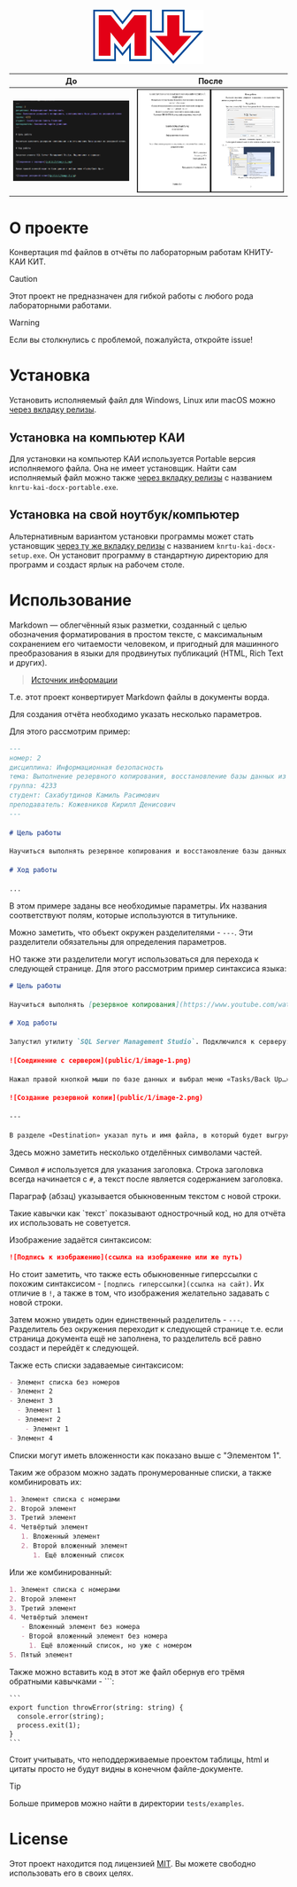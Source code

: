 <p align="center">
  <img alt="knrtu-kai-docx" src="public/knrtu-kai-docx.svg" width="200" />
</p>

| До                       | После                      |
| ------------------------ | -------------------------- |
| ![До](public/before.png) | ![После](public/after.png) |

# О проекте

Конвертация md файлов в отчёты по лабораторным работам КНИТУ-КАИ КИТ.

> [!CAUTION]
> Этот проект не предназначен для гибкой работы с любого рода лабораторными работами.

> [!WARNING]
> Если вы столкнулись с проблемой, пожалуйста, откройте issue!

# Установка

Установить исполняемый файл для Windows, Linux или macOS можно [через вкладку релизы](https://github.com/domin-mnd/knrtu-kai-docx/releases).

## Установка на компьютер КАИ

Для установки на компьютер КАИ используется Portable версия исполняемого файла. Она не имеет установщик. Найти сам исполняемый файл можно также [через вкладку релизы](https://github.com/domin-mnd/knrtu-kai-docx/releases) с названием `knrtu-kai-docx-portable.exe`.

## Установка на свой ноутбук/компьютер

Альтернативным вариантом установки программы может стать установщик [через ту же вкладку релизы](https://github.com/domin-mnd/knrtu-kai-docx/releases) с названием `knrtu-kai-docx-setup.exe`. Он установит программу в стандартную директорию для программ и создаст ярлык на рабочем столе.

# Использование

Markdown — облегчённый язык разметки, созданный с целью обозначения форматирования в простом тексте, с максимальным сохранением его читаемости человеком, и пригодный для машинного преобразования в языки для продвинутых публикаций (HTML, Rich Text и других).

> [Источник информации](https://ru.wikipedia.org/wiki/Markdown)

Т.е. этот проект конвертирует Markdown файлы в документы ворда.

Для создания отчёта необходимо указать несколько параметров.

Для этого рассмотрим пример:

```md
---
номер: 2
дисциплина: Информационная безопасность
тема: Выполнение резервного копирования, восстановление базы данных из резервной копии
группа: 4233
студент: Сахабутдинов Камиль Расимович
преподаватель: Кожевников Кирилл Денисович
---

# Цель работы

Научиться выполнять резервное копирования и восстановление базы данных из резервной копии.

# Ход работы

...
```

В этом примере заданы все необходимые параметры. Их названия соответствуют полям, которые используются в титульнике.

Можно заметить, что объект окружен разделителями - `---`. Эти разделители обязательны для определения параметров.

НО также эти разделители могут использоваться для перехода к следующей странице. Для этого рассмотрим пример синтаксиса языка:

```md
# Цель работы

Научиться выполнять [резервное копирования](https://www.youtube.com/watch?v=dQw4w9WgXcQ) и восстановление базы данных из резервной копии.

# Ход работы

Запустил утилиту `SQL Server Management Studio`. Подключился к серверу:

![Соединение с сервером](public/1/image-1.png)

Нажал правой кнопкой мыши по базе данных и выбрал меню «Tasks/Back Up…»:

![Создание резервной копии](public/1/image-2.png)

---

В разделе «Destination» указал путь и имя файла, в который будет выгружена база данных:
```

Здесь можно заметить несколько отделённых символами частей.

Символ `#` используется для указания заголовка. Строка заголовка всегда начинается с `#`, а текст после является содержанием заголовка.

Параграф (абзац) указывается обыкновенным текстом с новой строки.

Такие кавычки как \`текст\` показывают однострочный код, но для отчёта их использовать не советуется.

Изображение задаётся синтаксисом:

```md
![Подпись к изображению](ссылка на изображение или же путь)
```

Но стоит заметить, что также есть обыкновенные гиперссылки с похожим синтаксисом - `[подпись гиперссылки](ссылка на сайт)`. Их отличие в `!`, а также в том, что изображения желательно задавать с новой строки.

Затем можно увидеть один единственный разделитель - `---`. Разделитель без окружения переходит к следующей странице т.е. если страница документа ещё не заполнена, то разделитель всё равно создаст и перейдёт к следующей.

Также есть списки задаваемые синтаксисом:

```md
- Элемент списка без номеров
- Элемент 2
- Элемент 3
  - Элемент 1
  - Элемент 2
    - Элемент 1
- Элемент 4
```

Списки могут иметь вложенности как показано выше с "Элементом 1".

Таким же образом можно задать пронумерованные списки, а также комбинировать их:

```md
1. Элемент списка с номерами
2. Второй элемент
3. Третий элемент
4. Четвёртый элемент
   1. Вложенный элемент
   2. Второй вложенный элемент
      1. Ещё вложенный список
```

Или же комбинированный:

```md
1. Элемент списка с номерами
2. Второй элемент
3. Третий элемент
4. Четвёртый элемент
   - Вложенный элемент без номера
   - Второй вложенный элемент без номера
     1. Ещё вложенный список, но уже с номером
5. Пятый элемент
```

Также можно вставить код в этот же файл обернув его трёмя обратными кавычками - ```:

````
```
export function throwError(string: string) {
  console.error(string);
  process.exit(1);
}
```
````

Стоит учитывать, что неподдерживаемые проектом таблицы, html и цитаты просто не будут видны в конечном файле-документе.

> [!TIP]
> Больше примеров можно найти в директории `tests/examples`.

# License

Этот проект находится под лицензией [MIT](https://choosealicense.com/licenses/mit/). Вы можете свободно использовать его в своих целях.
